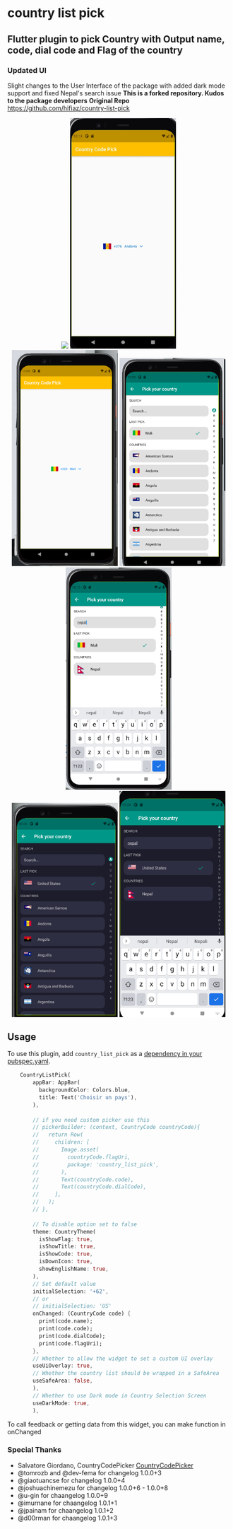# country list pick  
  
## Flutter plugin to pick Country with Output name, code, dial code and Flag of the country
### Updated UI 
Slight changes to the User Interface of the package with added dark mode support and fixed Nepal's search issue
**This is a forked repository. Kudos to the package developers**
**Original Repo** https://github.com/hifiaz/country-list-pick


<div style="text-align:center">
<img src="https://raw.githubusercontent.com/hifiaz/country-list-pick/master/screenshot/screenrecord.gif" width="240"/>
<img src="https://raw.githubusercontent.com/hifiaz/country-list-pick/master/screenshot/screenrecord_dark.gif" width="240"/>
</div>

<div style="text-align:center">
<img src="https://raw.githubusercontent.com/hifiaz/country-list-pick/master/screenshot/flutter_01.png" width="240"/>
<img src="https://raw.githubusercontent.com/hifiaz/country-list-pick/master/screenshot/flutter_02.png" width="240"/>
<img src="https://raw.githubusercontent.com/hifiaz/country-list-pick/master/screenshot/flutter_03.png" width="240"/>
</div>

<div style="text-align:center">
<img src="https://raw.githubusercontent.com/hifiaz/country-list-pick/master/screenshot/flutter_01_dark.png" width="240"/>
<img src="https://raw.githubusercontent.com/hifiaz/country-list-pick/master/screenshot/flutter_02_dark.png" width="240"/>
</div>


## Usage

To use this plugin, add `country_list_pick` as a [dependency in your pubspec.yaml](https://flutter.io/platform-plugins/).

```dart
    CountryListPick(
        appBar: AppBar(
          backgroundColor: Colors.blue,
          title: Text('Choisir un pays'),
        ),
        
        // if you need custom picker use this
        // pickerBuilder: (context, CountryCode countryCode){
        //   return Row(
        //     children: [
        //       Image.asset(
        //         countryCode.flagUri,
        //         package: 'country_list_pick',
        //       ),
        //       Text(countryCode.code),
        //       Text(countryCode.dialCode),
        //     ],
        //   );
        // },

        // To disable option set to false
        theme: CountryTheme(
          isShowFlag: true,
          isShowTitle: true,
          isShowCode: true,
          isDownIcon: true,
          showEnglishName: true,
        ),
        // Set default value
        initialSelection: '+62',
        // or
        // initialSelection: 'US'
        onChanged: (CountryCode code) {
          print(code.name);
          print(code.code);
          print(code.dialCode);
          print(code.flagUri);
        },
        // Whether to allow the widget to set a custom UI overlay
        useUiOverlay: true,
        // Whether the country list should be wrapped in a SafeArea
        useSafeArea: false,
        ),
        // Whether to use Dark mode in Country Selection Screen
        useDarkMode: true,
        ),
```

To call feedback or getting data from this widget, you can make function in onChanged


### Special Thanks

- Salvatore Giordano, CountryCodePicker [CountryCodePicker](https://github.com/imtoori/CountryCodePicker)
- @tomrozb and @dev-fema for changelog 1.0.0+3
- @giaotuancse for changelog 1.0.0+4
- @joshuachinemezu for changelog 1.0.0+6 - 1.0.0+8
- @u-gin for chaangelog 1.0.0+9
- @imurnane for chaangelog 1.0.1+1
- @jpainam for chaangelog 1.0.1+2
- @d00rman for chaangelog 1.0.1+3
